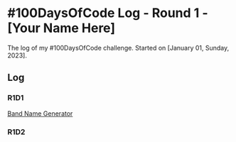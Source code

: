 # #100DaysOfCode Log - Round 1 - [Your Name Here]

The log of my #100DaysOfCode challenge. Started on [January 01, Sunday, 2023].

## Log

### R1D1

[Band Name Generator](Projects\Day1\BandNameGenerator.py)

### R1D2
